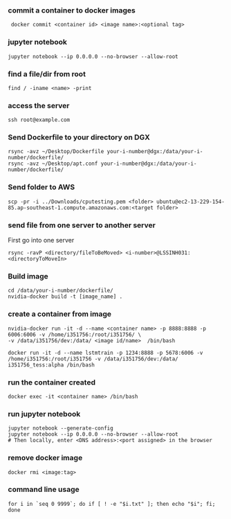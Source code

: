 ### commit a container to docker images
``` docker commit <container id> <image name>:<optional tag>```

### jupyter notebook
``` jupyter notebook --ip 0.0.0.0 --no-browser --allow-root ```

### find a file/dir from root
```find / -iname <name> -print```

### access the server
``` ssh root@example.com ```

### Send Dockerfile to your directory on DGX
```
rsync -avz ~/Desktop/Dockerfile your-i-number@dgx:/data/your-i-number/dockerfile/
rsync -avz ~/Desktop/apt.conf your-i-number@dgx:/data/your-i-number/dockerfile/
```
### Send folder to AWS
```
scp -pr -i ../Downloads/cputesting.pem <folder> ubuntu@ec2-13-229-154-85.ap-southeast-1.compute.amazonaws.com:<target folder>
```

### send file from one server to another server
First go into one server
```
rsync -ravP <directory/fileToBeMoved> <i-number>@LSSINH031:<directoryToMoveIn>
```

### Build image
```
cd /data/your-i-number/dockerfile/
nvidia-docker build -t [image_name] .
```
### create a container from image
```
nvidia-docker run -it -d --name <container name> -p 8888:8888 -p 6006:6006 -v /home/i351756:/root/i351756/ \
-v /data/i351756/dev:/data/ <image id/name>  /bin/bash
```
```
docker run -it -d --name lstmtrain -p 1234:8888 -p 5678:6006 -v /home/i351756:/root/i351756 -v /data/i351756/dev:/data/ i351756_tess:alpha /bin/bash
```
### run the container created
``` docker exec -it <container name> /bin/bash ```

### run jupyter notebook
```
jupyter notebook --generate-config
jupyter notebook --ip 0.0.0.0 --no-browser --allow-root
# Then locally, enter <DNS address>:<port assigned> in the browser
```
### remove docker image
```
docker rmi <image:tag>
```
### command line usage
```
for i in `seq 0 9999`; do if [ ! -e "$i.txt" ]; then echo "$i"; fi; done
```
